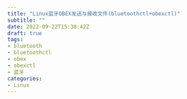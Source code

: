 ```yaml
---
title: "Linux蓝牙OBEX发送与接收文件(bluetoothctl+obexctl)"
subtitle: ""
date: 2022-09-22T15:30:42Z
draft: true
tags:
- bluetooth
- bluetoothctl
- obex
- obexctl
- 蓝牙
categories:
- Linux
---
```

> 
